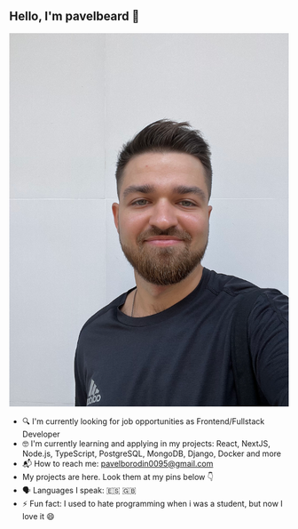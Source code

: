 <!-- <style>
  img[src*="#image"] {
    object-fit: cover;
    scale: 0.75;
    border-radius: 25px;
  }
</style> -->

## Hello, I'm pavelbeard 👋

![i-am](./images/iam.webp#image)

- 🔍 I'm currently looking for job opportunities as Frontend/Fullstack Developer
- 🤓 I'm currently learning and applying in my projects: React, NextJS, Node.js, TypeScript, PostgreSQL, MongoDB, Django, Docker and more
- 📬 How to reach me: <pavelborodin0095@gmail.com>
- My projects are here. Look them at my pins below 👇
- 🗣️ Languages I speak: 🇪🇸 🇬🇧
- ⚡️ Fun fact: I used to hate programming when i was a student, but now I love it 😄

<!--
**pavelbeard/pavelbeard** is a ✨ _special_ ✨ repository because its `README.md` (this file) appears on your GitHub profile.

Here are some ideas to get you started:

- 🔭 I’m currently working on ...
- 🌱 I’m currently learning ...
- 👯 I’m looking to collaborate on ...
- 🤔 I’m looking for help with ...
- 💬 Ask me about ...
- 📫 How to reach me: ...
- 😄 Pronouns: ...
- ⚡ Fun fact: ...
-->
